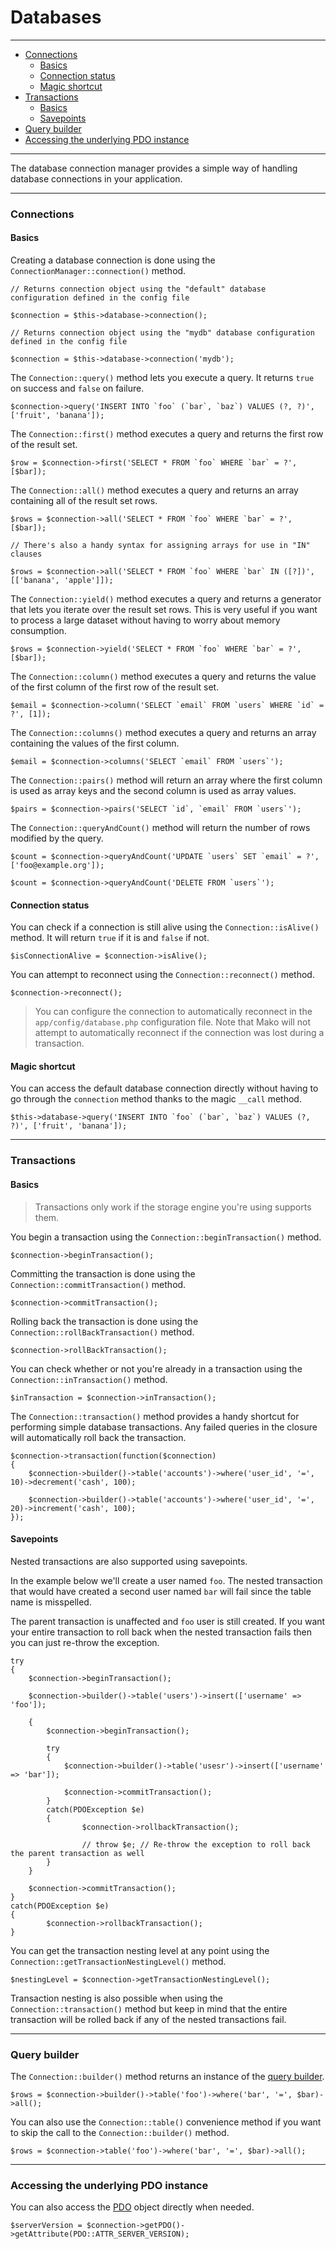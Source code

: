 # Databases

--------------------------------------------------------

* [Connections](#connections)
	- [Basics](#connections:basics)
	- [Connection status](#connection_status)
	- [Magic shortcut](#connections:magic_shortcut)
* [Transactions](#transactions)
	- [Basics](#transactions:basics)
	- [Savepoints](#transactions:savepoints)
* [Query builder](#query_builder)
* [Accessing the underlying PDO instance](#accessing_the_underlying_pdo_instance)

--------------------------------------------------------

The database connection manager provides a simple way of handling database connections in your application.

--------------------------------------------------------

<a id="connections"></a>

### Connections

<a id="connections:basics"></a>

#### Basics

Creating a database connection is done using the `ConnectionManager::connection()` method.

```
// Returns connection object using the "default" database configuration defined in the config file

$connection = $this->database->connection();

// Returns connection object using the "mydb" database configuration defined in the config file

$connection = $this->database->connection('mydb');
```

The `Connection::query()` method lets you execute a query. It returns `true` on success and `false` on failure.

```
$connection->query('INSERT INTO `foo` (`bar`, `baz`) VALUES (?, ?)', ['fruit', 'banana']);
```

The `Connection::first()` method executes a query and returns the first row of the result set.

```
$row = $connection->first('SELECT * FROM `foo` WHERE `bar` = ?', [$bar]);
```

The `Connection::all()` method executes a query and returns an array containing all of the result set rows.

```
$rows = $connection->all('SELECT * FROM `foo` WHERE `bar` = ?', [$bar]);

// There's also a handy syntax for assigning arrays for use in "IN" clauses

$rows = $connection->all('SELECT * FROM `foo` WHERE `bar` IN ([?])', [['banana', 'apple']]);
```

The `Connection::yield()` method executes a query and returns a generator that lets you iterate over the result set rows. This is very useful if you want to process a large dataset without having to worry about memory consumption.

```
$rows = $connection->yield('SELECT * FROM `foo` WHERE `bar` = ?', [$bar]);
```

The `Connection::column()` method executes a query and returns the value of the first column of the first row of the result set.

```
$email = $connection->column('SELECT `email` FROM `users` WHERE `id` = ?', [1]);
```

The `Connection::columns()` method executes a query and returns an array containing the values of the first column.

```
$email = $connection->columns('SELECT `email` FROM `users`');
```

The `Connection::pairs()` method will return an array where the first column is used as array keys and the second column is used as array values.

```
$pairs = $connection->pairs('SELECT `id`, `email` FROM `users`');
```

The `Connection::queryAndCount()` method will return the number of rows modified by the query.

```
$count = $connection->queryAndCount('UPDATE `users` SET `email` = ?', ['foo@example.org']);

$count = $connection->queryAndCount('DELETE FROM `users`');
```

<a id="connection_status"></a>

#### Connection status

You can check if a connection is still alive using the `Connection::isAlive()` method. It will return `true` if it is and `false` if not.

```
$isConnectionAlive = $connection->isAlive();
```

You can attempt to reconnect using the `Connection::reconnect()` method.

```
$connection->reconnect();
```

> You can configure the connection to automatically reconnect in the `app/config/database.php` configuration file. Note that Mako will not attempt to automatically reconnect if the connection was lost during a transaction.

<a id="connections:magic_shortcut"></a>

#### Magic shortcut

You can access the default database connection directly without having to go through the `connection` method thanks to the magic `__call` method.

```
$this->database->query('INSERT INTO `foo` (`bar`, `baz`) VALUES (?, ?)', ['fruit', 'banana']);
```

--------------------------------------------------------

<a id="transactions"></a>

### Transactions

<a id="transactions:basics"></a>

#### Basics

> Transactions only work if the storage engine you're using supports them.

You begin a transaction using the `Connection::beginTransaction()` method.

```
$connection->beginTransaction();
```

Committing the transaction is done using the `Connection::commitTransaction()` method.

```
$connection->commitTransaction();
```

Rolling back the transaction is done using the `Connection::rollBackTransaction()` method.

```
$connection->rollBackTransaction();
```

You can check whether or not you're already in a transaction using the `Connection::inTransaction()` method.

```
$inTransaction = $connection->inTransaction();
```

The `Connection::transaction()` method provides a handy shortcut for performing simple database transactions. Any failed queries in the closure will automatically roll back the transaction.

```
$connection->transaction(function($connection)
{
	$connection->builder()->table('accounts')->where('user_id', '=', 10)->decrement('cash', 100);

	$connection->builder()->table('accounts')->where('user_id', '=', 20)->increment('cash', 100);
});
```

<a id="transactions:savepoints"></a>

#### Savepoints

Nested transactions are also supported using savepoints.

In the example below we'll create a user named `foo`. The nested transaction that would have created a second user named `bar` will fail since the table name is misspelled.

The parent transaction is unaffected and `foo` user is still created. If you want your entire transaction to roll back when the nested transaction fails then you can just re-throw the exception.

```
try
{
	$connection->beginTransaction();

	$connection->builder()->table('users')->insert(['username' => 'foo']);

	{
		$connection->beginTransaction();

		try
		{
			$connection->builder()->table('usesr')->insert(['username' => 'bar']);

			$connection->commitTransaction();
		}
		catch(PDOException $e)
		{
				$connection->rollbackTransaction();

				// throw $e; // Re-throw the exception to roll back the parent transaction as well
		}
	}

	$connection->commitTransaction();
}
catch(PDOException $e)
{
		$connection->rollbackTransaction();
}
```

You can get the transaction nesting level at any point using the `Connection::getTransactionNestingLevel()` method.

```
$nestingLevel = $connection->getTransactionNestingLevel();
```

Transaction nesting is also possible when using the `Connection::transaction()` method but keep in mind that the entire transaction will be rolled back if any of the nested transactions fail.

--------------------------------------------------------

<a id="query_builder"></a>

### Query builder

The `Connection::builder()` method returns an instance of the [query builder](:base_url:/docs/:version:/databases-sql:query-builder).

```
$rows = $connection->builder()->table('foo')->where('bar', '=', $bar)->all();
```

You can also use the `Connection::table()` convenience method if you want to skip the call to the `Connection::builder()` method.

```
$rows = $connection->table('foo')->where('bar', '=', $bar)->all();
```

--------------------------------------------------------

<a id="accessing_the_underlying_pdo_instance"></a>

### Accessing the underlying PDO instance

You can also access the [PDO](http://php.net/manual/en/book.pdo.php) object directly when needed.

```
$serverVersion = $connection->getPDO()->getAttribute(PDO::ATTR_SERVER_VERSION);
```

